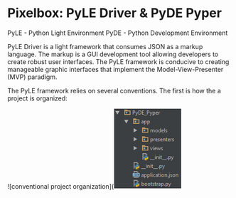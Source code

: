 # Pixelbox: PyLE Driver & PyDE Pyper

PyLE - Python Light Environment
PyDE - Python Development Environment

PyLE Driver is a light framework that consumes JSON as a markup language. The markup is a GUI development tool allowing
developers to create robust user interfaces. The PyLE framework is conducive to creating manageable graphic interfaces
that implement the Model-View-Presenter (MVP) paradigm.

The PyLE framework relies on several conventions. The first is how the a project is organized:

![conventional project organization](![conventional project organization](https://github.com/badkraft/razorware.pixelbox/blob/master/repo_images/conv_proj_org.png "Convention 1: Project Organization")

